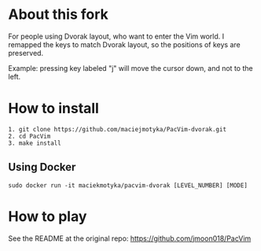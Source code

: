 # About this fork

For people using Dvorak layout, who want to enter the Vim world.
I remapped the keys to match Dvorak layout, so the positions of keys are
preserved.

Example: pressing key labeled "j" will move the cursor down, and not to the
left.

# How to install

```
1. git clone https://github.com/maciejmotyka/PacVim-dvorak.git
2. cd PacVim
3. make install
```

## Using Docker

```
sudo docker run -it maciekmotyka/pacvim-dvorak [LEVEL_NUMBER] [MODE]
```
# How to play

See the README at the original repo: https://github.com/jmoon018/PacVim


